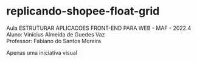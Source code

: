 # replicando-shopee-float-grid
Aula ESTRUTURAR APLICACOES FRONT-END PARA WEB - MAF - 2022.4
Aluno: Vinícius Almeida de Guedes Vaz        
Professor: Fabiano do Santos Moreira

Apenas uma iniciativa visual
